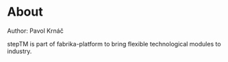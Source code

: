 # About

Author: Pavol Krnáč

stepTM is part of fabrika-platform to bring flexible technological modules to industry.

